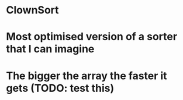 # ClownSort
# Most optimised version of a sorter that I can imagine
# The bigger the array the faster it gets (TODO: test this)
